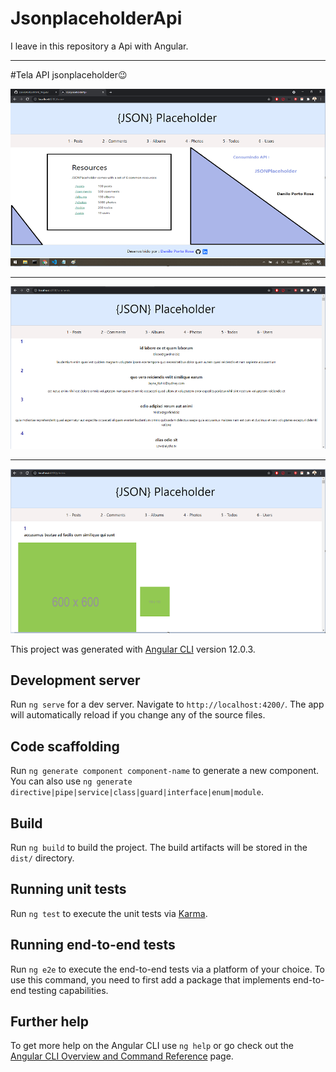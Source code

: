 # JsonplaceholderApi

I leave in this repository a Api with Angular.

----

#Tela API jsonplaceholder😉


![alt text](https://github.com/DaniloPorto30/APIs_Angular/blob/main/jsonplaceholdergit.png?raw=true)

----

![alt text](https://github.com/DaniloPorto30/APIs_Angular/blob/main/jsonplaceholdergit2.png?raw=true)

----

![alt text](https://github.com/DaniloPorto30/APIs_Angular/blob/main/jsonplaceholdergit3.png?raw=true)


This project was generated with [Angular CLI](https://github.com/angular/angular-cli) version 12.0.3.

## Development server

Run `ng serve` for a dev server. Navigate to `http://localhost:4200/`. The app will automatically reload if you change any of the source files.

## Code scaffolding

Run `ng generate component component-name` to generate a new component. You can also use `ng generate directive|pipe|service|class|guard|interface|enum|module`.

## Build

Run `ng build` to build the project. The build artifacts will be stored in the `dist/` directory.

## Running unit tests

Run `ng test` to execute the unit tests via [Karma](https://karma-runner.github.io).

## Running end-to-end tests

Run `ng e2e` to execute the end-to-end tests via a platform of your choice. To use this command, you need to first add a package that implements end-to-end testing capabilities.

## Further help

To get more help on the Angular CLI use `ng help` or go check out the [Angular CLI Overview and Command Reference](https://angular.io/cli) page.
